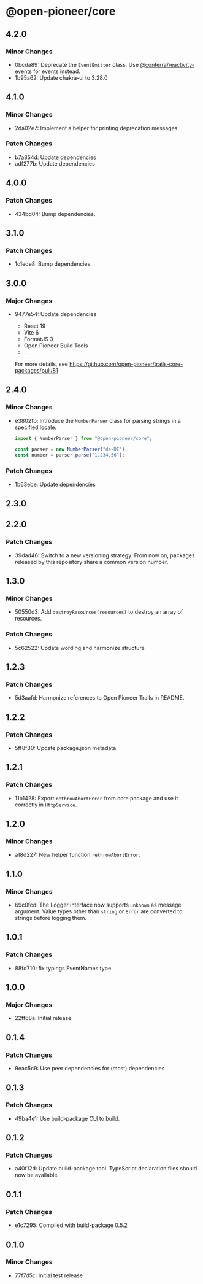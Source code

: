 # @open-pioneer/core

## 4.2.0

### Minor Changes

- 0bcda89: Deprecate the `EventEmitter` class.
  Use [@conterra/reactivity-events](https://www.npmjs.com/package/@conterra/reactivity-events) for events instead.
- 1b95a62: Update chakra-ui to 3.28.0

## 4.1.0

### Minor Changes

- 2da02e7: Implement a helper for printing deprecation messages.

### Patch Changes

- b7a854d: Update dependencies
- adf277b: Update dependencies

## 4.0.0

### Patch Changes

- 434bd04: Bump dependencies.

## 3.1.0

### Patch Changes

- 1c1ede8: Bump dependencies.

## 3.0.0

### Major Changes

- 9477e54: Update dependencies
    - React 19
    - Vite 6
    - FormatJS 3
    - Open Pioneer Build Tools
    - ...

    For more details, see https://github.com/open-pioneer/trails-core-packages/pull/81

## 2.4.0

### Minor Changes

- e3802fb: Introduce the `NumberParser` class for parsing strings in a specified locale.

    ```js
    import { NumberParser } from "@open-pioneer/core";

    const parser = new NumberParser("de-DE");
    const number = parser.parse("1.234,56");
    ```

### Patch Changes

- 1b63ebe: Update dependencies

## 2.3.0

## 2.2.0

### Patch Changes

- 39dad46: Switch to a new versioning strategy.
  From now on, packages released by this repository share a common version number.

## 1.3.0

### Minor Changes

- 50550d3: Add `destroyResources(resources)` to destroy an array of resources.

### Patch Changes

- 5c62522: Update wording and harmonize structure

## 1.2.3

### Patch Changes

- 5d3aafd: Harmonize references to Open Pioneer Trails in README.

## 1.2.2

### Patch Changes

- 5ff8f30: Update package.json metadata.

## 1.2.1

### Patch Changes

- 11b1428: Export `rethrowAbortError` from core package and use it correctly in `HttpService`.

## 1.2.0

### Minor Changes

- a18d227: New helper function `rethrowAbortError`.

## 1.1.0

### Minor Changes

- 69c0fcd: The Logger interface now supports `unknown` as message argument. Value types other than `string` or `Error` are converted to strings before logging them.

## 1.0.1

### Patch Changes

- 88fd710: fix typings EventNames type

## 1.0.0

### Major Changes

- 22ff68a: Initial release

## 0.1.4

### Patch Changes

- 9eac5c9: Use peer dependencies for (most) dependencies

## 0.1.3

### Patch Changes

- 49ba4e1: Use build-package CLI to build.

## 0.1.2

### Patch Changes

- a40f12d: Update build-package tool. TypeScript declaration files should now be available.

## 0.1.1

### Patch Changes

- e1c7295: Compiled with build-package 0.5.2

## 0.1.0

### Minor Changes

- 77f7d5c: Initial test release
